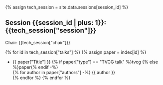 {% assign tech_session = site.data.sessions[session_id] %}

## Session {{session_id | plus: 1}}: {{tech_session["session"]}}

Chair: {{tech_session["chair"]}}

{% for id in tech_session["talks"] %}
{% assign paper = index[id] %}
- <span class="paper-title">{{ paper["Title"] }}</span>
  {% if paper["type"] == "TVCG talk" %}<span class="paper-type paper-type-tvcg">tvcg</span>
  {% else %}<span class="paper-type">paper</span>{% endif -%}
  <br/>
    {% for author in paper["authors"] -%}
    <span class="paper-author">{{ author }}</span><br/>
    {% endfor %}
{% endfor %}


